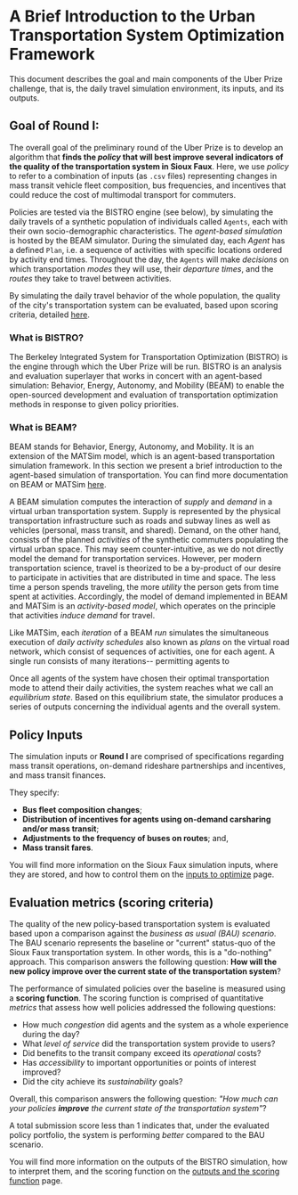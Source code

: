 # A Brief Introduction to the Urban Transportation System Optimization Framework

This document describes the goal and main components of the Uber Prize challenge, that is, the daily travel simulation environment, its inputs, and its outputs.


## Goal of Round I:

The overall goal of the preliminary round of the Uber Prize is to develop an algorithm that **finds the *policy* that will best improve several indicators of the quality of the transportation system in Sioux Faux**. Here, we use *policy* to refer to a combination of inputs (as `.csv` files) representing changes in mass transit vehicle fleet composition, bus frequencies, and incentives that could reduce the cost of multimodal transport for commuters.

Policies are tested via the BISTRO engine (see below), by simulating the daily travels of a synthetic population of individuals called `Agents`, each with their own socio-demographic characteristics. The *agent-based simulation* is hosted by the BEAM simulator. During the simulated day, each *Agent* has a defined `Plan`, i.e. a sequence of activities with specific locations ordered by activity end times. Throughout the day, the `Agents` will make *decisions* on which transportation *modes* they will use, their *departure times*, and the *routes* they take to travel between activities. 

By simulating the daily travel behavior of the whole population, the quality of the city's transportation system can be evaluated, based upon scoring criteria, detailed [here](./Understanding_the_outputs_and_the%20scoring_function.md).

### What is BISTRO?

The Berkeley Integrated System for Transportation Optimization (BISTRO) is the engine through which the Uber Prize will be run. BISTRO is an analysis and evaluation superlayer that works in concert with an agent-based simulation: Behavior, Energy, Autonomy, and Mobility (BEAM) to enable the open-sourced development and evaluation of transportation optimization methods in response to given policy priorities. 

### What is BEAM?

BEAM stands for Behavior, Energy, Autonomy, and Mobility. It is an extension of the MATSim model, which is an agent-based transportation simulation framework. In this section we present a brief introduction to the agent-based simulation of transportation. You can find more documentation on BEAM or MATSim [here](https://beam.readthedocs.io/en/latest/about.html#overview). 

A BEAM simulation computes the interaction of *supply* and *demand* in a virtual urban transportation system. Supply is represented by the physical transportation infrastructure such as roads and subway lines as well as vehicles (personal, mass transit, and shared). Demand, on the other hand, consists of the planned *activities* of the synthetic commuters populating the virtual urban space. This may seem counter-intuitive, as we do not directly model the demand for transportation services. However, per modern transportation science, travel is theorized to be a by-product of our desire to participate in activities that are distributed in time and space. The less time a person spends traveling, the more *utility* the person gets from time spent at activities. Accordingly, the model of demand implemented in BEAM and MATSim is an *activity-based model*, which operates on the principle that activities *induce demand* for travel. 

Like MATSim, each *iteration* of a BEAM *run* simulates the simultaneous execution of *daily activity schedules* also known as *plans* on the virtual road network, which consist of sequences of activities, one for each agent. A single run consists of many iterations-- permitting agents to 

Once all agents of the system have chosen their optimal transportation mode to attend their daily activities, the system reaches what we call an *equilibrium state*. Based on this equilibrium state, the simulator produces a series of outputs concerning the individual agents and the overall system. 


## Policy Inputs

The simulation inputs or **Round I** are comprised of specifications regarding mass transit operations, on-demand rideshare partnerships and incentives, and mass transit finances.

They specify: 
* **Bus fleet composition changes**;
* **Distribution of incentives for agents using on-demand carsharing and/or mass transit**;
* **Adjustments to the frequency of buses on routes**; and,
* **Mass transit fares**.

You will find more information on the Sioux Faux simulation inputs, where they are stored, and how to control them on the [inputs to optimize](./Which-inputs-should-I-optimize.md) page.



## Evaluation metrics (scoring criteria)

The quality of the new policy-based transportation system is evaluated based upon a comparison against the *business as usual (BAU) scenario*. The BAU scenario represents the baseline or "current" status-quo of the Sioux Faux transportation system. In other words, this is a "do-nothing" approach. This comparison answers the following question: **How will the new policy improve over the current state of the transportation system**?

The performance of simulated policies over the baseline is measured using a **scoring function**. The scoring function is comprised of quantitative *metrics* that assess how well policies addressed the following questions:

* How much *congestion* did agents and the system as a whole experience during the day?
* What *level of service* did the transportation system provide to users?
* Did benefits to the transit company exceed its *operational* costs?
* Has *accessibility* to important opportunities or points of interest improved?
* Did the city achieve its *sustainability* goals?

Overall, this comparison answers the following question: *"How much can your policies **improve** the current state of the transportation system"*?

A total submission score less than 1 indicates that, under the evaluated policy portfolio, the system is performing *better* compared to the BAU scenario.

You will find more information on the outputs of the BISTRO simulation, how to interpret them, and the scoring function on the [outputs and the scoring function](./Understanding_the_outputs_and_the%20scoring_function.md) page.
